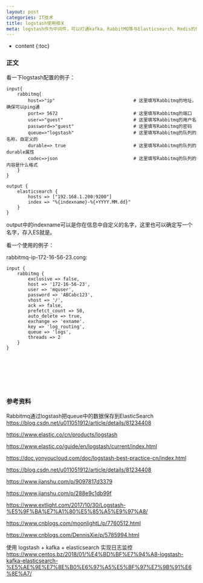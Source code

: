 ```yaml
---
layout: post
categories: IT技术
title: logstash使用相关
meta: logstash作为中间件，可以打通kafka、RabbitMQ等与Elasticsearch、Redis的信息传递，值得研究。
---
```

* content
{:toc}

### 正文

看一下logstash配置的例子：

```
input{
    rabbitmq{
        host=>"ip"                             # 这里填写Rabbitmq的地址，确保可以ping通
        port=> 5672                            # 这里填写Rabbitmq的端口
        user=>"guest"                          # 这里填写Rabbitmq的用户名
        password=>"guest"                      # 这里填写Rabbitmq的密码
        queue=>"logstash"                      # 这里填写Rabbitmq的队列的名称，自定义的
        durable=> true                         # 这里填写Rabbitmq的队列的durable属性
        codec=>json                            # 这里填写Rabbitmq的队列的内容是什么格式
    }
}

output {
    elasticsearch {
        hosts => ["192.168.1.200:9200"]
        index => "%{indexname}-%{+YYYY.MM.dd}"
    }
}
```

output中的indexname可以是你在信息中自定义的名字，这里也可以确定写一个名字，存入ES就是。

看一个使用的例子：

rabbitmq-ip-172-16-56-23.cong:
```
input {
    rabbitmq {
        exclusive => false,
        host => '172-16-56-23',
        user => 'mquser',
        password => 'ABCabc123',
        vhost => '/',
        ack => false,
        prefetct_count => 50,
        auto_delete => true,
        exchange => 'exname'.
        key => 'log_routing',
        queue => 'logs',
        threads => 2
    }
}
```


<br/><br/><br/><br/><br/>
### 参考资料

Rabbitmq通过logstash把queue中的数据保存到ElasticSearch <https://blog.csdn.net/u011051912/article/details/81234408>

<https://www.elastic.co/cn/products/logstash>

<https://www.elastic.co/guide/en/logstash/current/index.html>

<https://doc.yonyoucloud.com/doc/logstash-best-practice-cn/index.html>

<https://blog.csdn.net/u011051912/article/details/81234408>

<https://www.jianshu.com/p/9097817d3379>

<https://www.jianshu.com/p/288e9c1db99f>

<https://www.extlight.com/2017/10/30/Logstash-%E5%9F%BA%E7%A1%80%E5%85%A5%E9%97%A8/>

<https://www.cnblogs.com/moonlightL/p/7760512.html>

<https://www.cnblogs.com/DennisXie/p/5785994.html>

使用 logstash + kafka + elasticsearch 实现日志监控 <https://www.centos.bz/2018/01/%E4%BD%BF%E7%94%A8-logstash-kafka-elasticsearch-%E5%AE%9E%E7%8E%B0%E6%97%A5%E5%BF%97%E7%9B%91%E6%8E%A7/>






